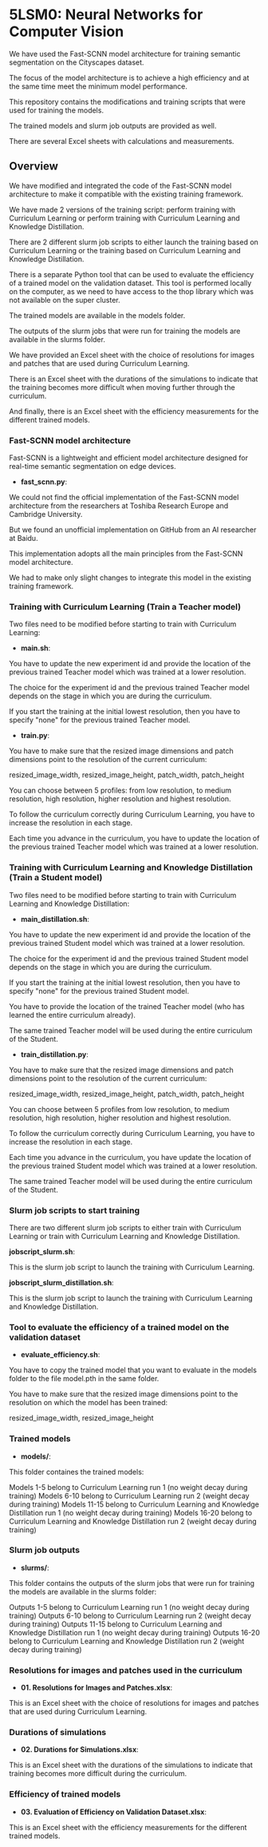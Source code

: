 # 5LSM0: Neural Networks for Computer Vision

We have used the Fast-SCNN model architecture for training semantic segmentation on the Cityscapes dataset.

The focus of the model architecture is to achieve a high efficiency and at the same time meet the minimum model performance.

This repository contains the modifications and training scripts that were used for training the models.

The trained models and slurm job outputs are provided as well.

There are several Excel sheets with calculations and measurements.

## Overview

We have modified and integrated the code of the Fast-SCNN model architecture to make it compatible with the existing training framework.

We have made 2 versions of the training script: perform training with Curriculum Learning or perform training with Curriculum Learning and Knowledge Distillation.

There are 2 different slurm job scripts to either launch the training based on Curriculum Learning or the training based on Curriculum Learning and Knowledge Distillation.

There is a separate Python tool that can be used to evaluate the efficiency of a trained model on the validation dataset.
This tool is performed locally on the computer, as we need to have access to the thop library which was not available on the super cluster.

The trained models are available in the models folder.

The outputs of the slurm jobs that were run for training the models are available in the slurms folder.

We have provided an Excel sheet with the choice of resolutions for images and patches that are used during Curriculum Learning.

There is an Excel sheet with the durations of the simulations to indicate that the training becomes more difficult when moving further through the curriculum.

And finally, there is an Excel sheet with the efficiency measurements for the different trained models.

### Fast-SCNN model architecture

Fast-SCNN is a lightweight and efficient model architecture designed for real-time semantic segmentation on edge devices.

- **fast_scnn.py**:

We could not find the official implementation of the Fast-SCNN model architecture from the researchers at Toshiba Research Europe and Cambridge University.

But we found an unofficial implementation on GitHub from an AI researcher at Baidu.

This implementation adopts all the main principles from the Fast-SCNN model architecture.

We had to make only slight changes to integrate this model in the existing training framework.

### Training with Curriculum Learning (Train a Teacher model)

Two files need to be modified before starting to train with Curriculum Learning:

- **main.sh**:

You have to update the new experiment id and provide the location of the previous trained Teacher model which was trained at a lower resolution.

The choice for the experiment id and the previous trained Teacher model depends on the stage in which you are during the curriculum.

If you start the training at the initial lowest resolution, then you have to specify "none" for the previous trained Teacher model.

- **train.py**:

You have to make sure that the resized image dimensions and patch dimensions point to the resolution of the current curriculum:

resized_image_width, resized_image_height, patch_width, patch_height

You can choose between 5 profiles: from low resolution, to medium resolution, high resolution, higher resolution and highest resolution.

To follow the curriculum correctly during Curriculum Learning, you have to increase the resolution in each stage.

Each time you advance in the curriculum, you have to update the location of the previous trained Teacher model which was trained at a lower resolution.

### Training with Curriculum Learning and Knowledge Distillation (Train a Student model)

Two files need to be modified before starting to train with Curriculum Learning and Knowledge Distillation:

- **main_distillation.sh**:

You have to update the new experiment id and provide the location of the previous trained Student model which was trained at a lower resolution.

The choice for the experiment id and the previous trained Student model depends on the stage in which you are during the curriculum.

If you start the training at the initial lowest resolution, then you have to specify "none" for the previous trained Student model.

You have to provide the location of the trained Teacher model (who has learned the entire curriculum already).

The same trained Teacher model will be used during the entire curriculum of the Student.

- **train_distillation.py**:

You have to make sure that the resized image dimensions and patch dimensions point to the resolution of the current curriculum:

resized_image_width, resized_image_height, patch_width, patch_height

You can choose between 5 profiles from low resolution, to medium resolution, high resolution, higher resolution and highest resolution.

To follow the curriculum correctly during Curriculum Learning, you have to increase the resolution in each stage.

Each time you advance in the curriculum, you have update the location of the previous trained Student model which was trained at a lower resolution.

The same trained Teacher model will be used during the entire curriculum of the Student.

### Slurm job scripts to start training

There are two different slurm job scripts to either train with Curriculum Learning or train with Curriculum Learning and Knowledge Distillation.

 **jobscript_slurm.sh**:

This is the slurm job script to launch the training with Curriculum Learning.

 **jobscript_slurm_distillation.sh**:

This is the slurm job script to launch the training with Curriculum Learning and Knowledge Distillation.

### Tool to evaluate the efficiency of a trained model on the validation dataset

- **evaluate_efficiency.sh**:

You have to copy the trained model that you want to evaluate in the models folder to the file model.pth in the same folder.

You have to make sure that the resized image dimensions point to the resolution on which the model has been trained:

resized_image_width, resized_image_height

### Trained models

- **models/**:

This folder containes the trained models:

Models 1-5 belong to Curriculum Learning run 1 (no weight decay during training)
Models 6-10 belong to Curriculum Learning run 2 (weight decay during training)
Models 11-15 belong to Curriculum Learning and Knowledge Distillation run 1 (no weight decay during training)
Models 16-20 belong to Curriculum Learning and Knowledge Distillation run 2 (weight decay during training)

### Slurm job outputs

- **slurms/**:

This folder contains the outputs of the slurm jobs that were run for training the models are available in the slurms folder:

Outputs 1-5 belong to Curriculum Learning run 1 (no weight decay during training)
Outputs 6-10 belong to Curriculum Learning run 2 (weight decay during training)
Outputs 11-15 belong to Curriculum Learning and Knowledge Distillation run 1 (no weight decay during training)
Outputs 16-20 belong to Curriculum Learning and Knowledge Distillation run 2 (weight decay during training)

### Resolutions for images and patches used in the curriculum

- **01. Resolutions for Images and Patches.xlsx**:

This is an Excel sheet with the choice of resolutions for images and patches that are used during Curriculum Learning.

### Durations of simulations

- **02. Durations for Simulations.xlsx**:

This is an Excel sheet with the durations of the simulations to indicate that training becomes more difficult during the curriculum.

### Efficiency of trained models

- **03. Evaluation of Efficiency on Validation Dataset.xlsx**:

This is an Excel sheet with the efficiency measurements for the different trained models.